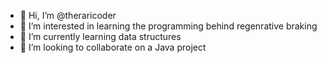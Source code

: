 - 👋 Hi, I’m @theraricoder
- 👀 I’m interested in learning the programming behind regenrative braking
- 🌱 I’m currently learning data structures
- 💞️ I’m looking to collaborate on a Java project

<!---
theraricoder/theraricoder is a ✨ special ✨ repository because its `README.md` (this file) appears on your GitHub profile.
You can click the Preview link to take a look at your changes.
--->
